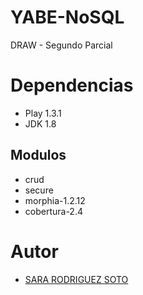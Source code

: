 # YABE-NoSQL

DRAW - Segundo Parcial

# Dependencias

* Play 1.3.1
* JDK 1.8

## Modulos
* crud
* secure
* morphia-1.2.12
* cobertura-2.4

# Autor
* [SARA RODRIGUEZ SOTO](https://github.com/SaariiR)

